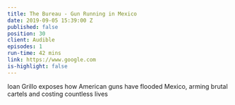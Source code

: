 ```yaml
---
title: The Bureau - Gun Running in Mexico
date: 2019-09-05 15:39:00 Z
published: false
position: 30
client: Audible
episodes: 1
run-time: 42 mins
link: https://www.google.com
is-highlight: false
---
```


Ioan Grillo exposes how American guns have flooded Mexico, arming brutal cartels and costing countless lives